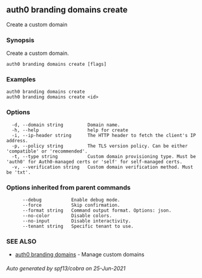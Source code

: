 ## auth0 branding domains create

Create a custom domain

### Synopsis

Create a custom domain.

```
auth0 branding domains create [flags]
```

### Examples

```
auth0 branding domains create 
auth0 branding domains create <id>
```

### Options

```
  -d, --domain string         Domain name.
  -h, --help                  help for create
  -i, --ip-header string      The HTTP header to fetch the client's IP address.
  -p, --policy string         The TLS version policy. Can be either 'compatible' or 'recommended'.
  -t, --type string           Custom domain provisioning type. Must be 'auth0' for Auth0-managed certs or 'self' for self-managed certs.
  -v, --verification string   Custom domain verification method. Must be 'txt'.
```

### Options inherited from parent commands

```
      --debug           Enable debug mode.
      --force           Skip confirmation.
      --format string   Command output format. Options: json.
      --no-color        Disable colors.
      --no-input        Disable interactivity.
      --tenant string   Specific tenant to use.
```

### SEE ALSO

* [auth0 branding domains](auth0_branding_domains.md)	 - Manage custom domains

###### Auto generated by spf13/cobra on 25-Jun-2021

